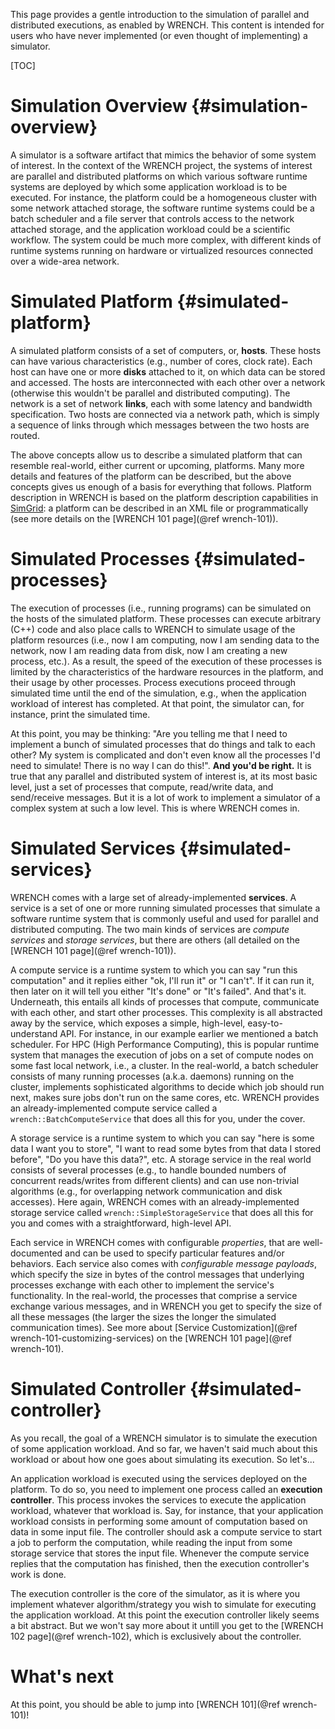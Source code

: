 This page provides a gentle introduction to the simulation of parallel and
distributed executions, as enabled by WRENCH. This content is intended for
users who have never implemented (or even thought of implementing) a
simulator.

[TOC]

# Simulation Overview      {#simulation-overview}

A simulator is a software artifact that mimics the behavior of some system
of interest.  In the context of the WRENCH project, the systems of
interest are parallel and distributed platforms on which various
software runtime systems are deployed by which some application workload is to be
executed.  For instance, the platform could be a homogeneous cluster with
some network attached storage, the software runtime systems could be a batch
scheduler and a file server that controls access to the network attached
storage, and the application workload could be a scientific workflow. The
system could be much more complex, with different kinds of 
runtime systems running on hardware or virtualized resources connected over a wide-area network.

# Simulated Platform    {#simulated-platform}

A simulated platform consists of a set of computers, or, **hosts**.  These
hosts can have various characteristics (e.g., number of cores, clock rate).
Each host can have one or more **disks** attached to it, on which data can
be stored and accessed.  The hosts are interconnected with each other over
a network (otherwise this wouldn't be parallel and distributed computing).
The network is a set of network **links**, each with some latency and
bandwidth specification. Two hosts are connected via a network path, which
is simply a sequence of links through which messages between the two
hosts are routed. 

The above concepts allow us to describe a simulated platform that
can resemble real-world, either current or upcoming, platforms. Many more
details and features of the platform can be described, but the above
concepts gives us enough of a basis for everything that follows. Platform
description in WRENCH is based on the platform description capabilities in
[SimGrid](https://simgrid.org): a platform can be
described in an XML file or programmatically (see more details on the
[WRENCH 101 page](@ref wrench-101)).

# Simulated Processes   {#simulated-processes}

The execution of processes (i.e., running programs) can be simulated on the
hosts of the simulated platform. These processes can execute arbitrary
(C++) code and also place calls to WRENCH to simulate usage of the platform
resources (i.e., now I am computing, now I am sending data to the network,
now I am reading data from disk, now I am creating a new process, etc.).
As a result, the speed of the execution of these processes is limited by
the characteristics of the hardware resources in the platform, and their
usage by other processes. Process executions proceed through simulated time
until the end of the simulation, e.g., when the application workload of
interest has completed. At that point, the simulator can, for instance,
print the simulated time.

At this point, you may be thinking: "Are you telling me that I need to
implement a bunch of simulated processes that do things and talk to each
other?  My system is complicated and don't even know all the processes I'd
need to simulate!  There is no way I can do this!".  **And you'd be
right.** It is true that any parallel and distributed system of interest
is, at its most basic level, just a set of processes that compute,
read/write data, and send/receive messages.  But it is a lot of work to
implement a simulator of a complex system at such a low level. This is
where WRENCH comes in.

# Simulated Services    {#simulated-services}

WRENCH comes with a large set of already-implemented
**services**. A service is a set of one or more running simulated processes
that simulate a software runtime system that is commonly useful and used
for parallel and distributed computing. The two main kinds of services
are *compute services* and *storage services*, but there are others 
(all detailed on the [WRENCH 101 page](@ref wrench-101)).

A compute service is a runtime system to which you can say "run this
computation" and it replies either "ok, I'll run it" or "I can't". If it can
run it, then later on it will tell you either "It's done" or "It's failed".
And that's it. Underneath, this entails all kinds of processes that
compute, communicate with each other, and start other processes. This
complexity is all abstracted away by the service, which exposes a
simple, high-level, easy-to-understand API.  For instance, in our example
earlier we mentioned a batch scheduler. For HPC (High Performance
Computing), this is popular runtime system that manages 
the execution of jobs on a set of compute nodes on some fast local
network, i.e., a cluster. In the real-world, a batch scheduler consists of
many running processes (a.k.a. daemons) running on the cluster, implements
sophisticated algorithms to decide which job should run next, makes sure
jobs don't run on the same cores, etc. WRENCH provides an
already-implemented compute service called a `wrench::BatchComputeService`
that does all this for you, under the cover.

A storage service is a runtime system to which you can say "here is some
data I want you to store", "I want to read some bytes from that data I
stored before", "Do you have this data?", etc.  A storage
service in the real world consists of several processes (e.g., to handle
bounded numbers of concurrent reads/writes from different clients) and can
use non-trivial algorithms (e.g., for overlapping network communication and
disk accesses). Here again, WRENCH comes with an already-implemented
storage service called `wrench::SimpleStorageService` that does all this
for you and comes with a straightforward, high-level API.

Each service in WRENCH comes with configurable *properties*, that are
well-documented and can be used to specify particular features and/or
behaviors. Each service also comes with *configurable message payloads*,
which specify the size in bytes of the control messages that underlying
processes exchange with each other to implement the service's
functionality.  In the real-world, the processes that comprise a service
exchange various messages, and in WRENCH you get to specify the size of all
these messages (the larger the sizes the longer the simulated
communication times). See more about [Service Customization](@ref wrench-101-customizing-services) on the [WRENCH 101 page](@ref wrench-101).


# Simulated Controller          {#simulated-controller}

As you recall, the goal of a WRENCH simulator is to simulate the execution
of some application workload. And so far, we haven't said much about this
workload or about how one goes about simulating its execution. So let's...

An application workload is executed using the services deployed on the
platform. To do so, you need to implement one process called an **execution
controller**. This process invokes the services to execute the application
workload, whatever that workload is. Say, for instance, that your application
workload consists in performing some amount of computation based on data
in some input file.  The controller should ask a compute service to
start a job to perform the computation, while reading the input from
some storage service that stores the input file. Whenever the compute
service replies that the computation has finished, then the execution
controller's work is done.

The execution controller is the core of the simulator, as it is where you
implement whatever algorithm/strategy you wish to simulate for executing
the application workload.  At this point the execution controller likely
seems a bit abstract. But we won't say more about it untill you get to the
[WRENCH 102 page](@ref wrench-102), which is exclusively about the
controller.


# What's next

At this point, you should be able to jump into [WRENCH 101](@ref wrench-101)!

